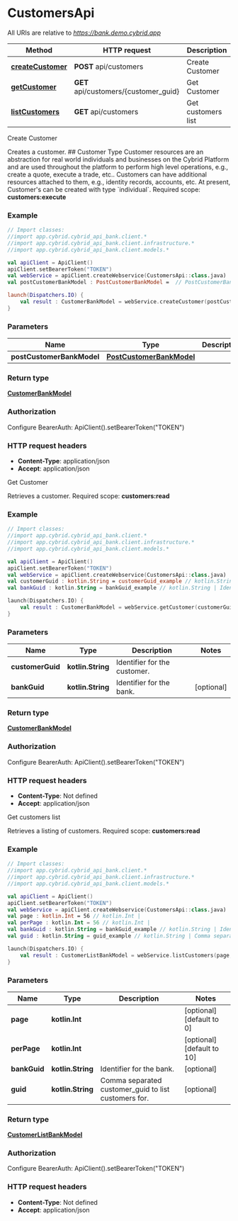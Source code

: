 # CustomersApi

All URIs are relative to *https://bank.demo.cybrid.app*

Method | HTTP request | Description
------------- | ------------- | -------------
[**createCustomer**](CustomersApi.md#createCustomer) | **POST** api/customers | Create Customer
[**getCustomer**](CustomersApi.md#getCustomer) | **GET** api/customers/{customer_guid} | Get Customer
[**listCustomers**](CustomersApi.md#listCustomers) | **GET** api/customers | Get customers list



Create Customer

Creates a customer.  ## Customer Type  Customer resources are an abstraction for real world individuals and businesses on the Cybrid Platform and are used throughout the platform to perform high level operations, e.g., create a quote, execute a trade, etc..  Customers can have additional resources attached to them, e.g., identity records, accounts, etc.  At present, Customer&#39;s can be created with type &#x60;individual&#x60;.    Required scope: **customers:execute**

### Example
```kotlin
// Import classes:
//import app.cybrid.cybrid_api_bank.client.*
//import app.cybrid.cybrid_api_bank.client.infrastructure.*
//import app.cybrid.cybrid_api_bank.client.models.*

val apiClient = ApiClient()
apiClient.setBearerToken("TOKEN")
val webService = apiClient.createWebservice(CustomersApi::class.java)
val postCustomerBankModel : PostCustomerBankModel =  // PostCustomerBankModel | 

launch(Dispatchers.IO) {
    val result : CustomerBankModel = webService.createCustomer(postCustomerBankModel)
}
```

### Parameters

Name | Type | Description  | Notes
------------- | ------------- | ------------- | -------------
 **postCustomerBankModel** | [**PostCustomerBankModel**](PostCustomerBankModel.md)|  |

### Return type

[**CustomerBankModel**](CustomerBankModel.md)

### Authorization


Configure BearerAuth:
    ApiClient().setBearerToken("TOKEN")

### HTTP request headers

 - **Content-Type**: application/json
 - **Accept**: application/json


Get Customer

Retrieves a customer.  Required scope: **customers:read**

### Example
```kotlin
// Import classes:
//import app.cybrid.cybrid_api_bank.client.*
//import app.cybrid.cybrid_api_bank.client.infrastructure.*
//import app.cybrid.cybrid_api_bank.client.models.*

val apiClient = ApiClient()
apiClient.setBearerToken("TOKEN")
val webService = apiClient.createWebservice(CustomersApi::class.java)
val customerGuid : kotlin.String = customerGuid_example // kotlin.String | Identifier for the customer.
val bankGuid : kotlin.String = bankGuid_example // kotlin.String | Identifier for the bank.

launch(Dispatchers.IO) {
    val result : CustomerBankModel = webService.getCustomer(customerGuid, bankGuid)
}
```

### Parameters

Name | Type | Description  | Notes
------------- | ------------- | ------------- | -------------
 **customerGuid** | **kotlin.String**| Identifier for the customer. |
 **bankGuid** | **kotlin.String**| Identifier for the bank. | [optional]

### Return type

[**CustomerBankModel**](CustomerBankModel.md)

### Authorization


Configure BearerAuth:
    ApiClient().setBearerToken("TOKEN")

### HTTP request headers

 - **Content-Type**: Not defined
 - **Accept**: application/json


Get customers list

Retrieves a listing of customers.  Required scope: **customers:read**

### Example
```kotlin
// Import classes:
//import app.cybrid.cybrid_api_bank.client.*
//import app.cybrid.cybrid_api_bank.client.infrastructure.*
//import app.cybrid.cybrid_api_bank.client.models.*

val apiClient = ApiClient()
apiClient.setBearerToken("TOKEN")
val webService = apiClient.createWebservice(CustomersApi::class.java)
val page : kotlin.Int = 56 // kotlin.Int | 
val perPage : kotlin.Int = 56 // kotlin.Int | 
val bankGuid : kotlin.String = bankGuid_example // kotlin.String | Identifier for the bank.
val guid : kotlin.String = guid_example // kotlin.String | Comma separated customer_guid to list customers for.

launch(Dispatchers.IO) {
    val result : CustomerListBankModel = webService.listCustomers(page, perPage, bankGuid, guid)
}
```

### Parameters

Name | Type | Description  | Notes
------------- | ------------- | ------------- | -------------
 **page** | **kotlin.Int**|  | [optional] [default to 0]
 **perPage** | **kotlin.Int**|  | [optional] [default to 10]
 **bankGuid** | **kotlin.String**| Identifier for the bank. | [optional]
 **guid** | **kotlin.String**| Comma separated customer_guid to list customers for. | [optional]

### Return type

[**CustomerListBankModel**](CustomerListBankModel.md)

### Authorization


Configure BearerAuth:
    ApiClient().setBearerToken("TOKEN")

### HTTP request headers

 - **Content-Type**: Not defined
 - **Accept**: application/json


